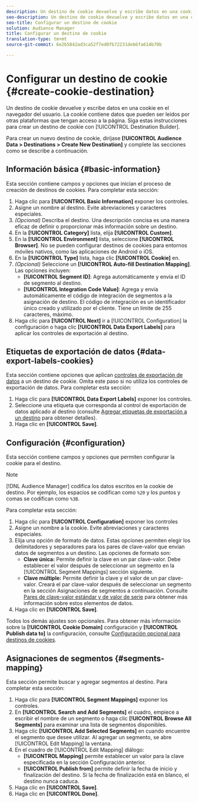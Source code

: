 ```yaml
---
description: Un destino de cookie devuelve y escribe datos en una cookie en el navegador del usuario. La cookie contiene datos que pueden ser leídos por otras plataformas que tengan acceso a la página. Siga estas instrucciones para crear un destino de cookie con [! UICONTROL Destination Builder].
seo-description: Un destino de cookie devuelve y escribe datos en una cookie en el navegador del usuario. La cookie contiene datos que pueden ser leídos por otras plataformas que tengan acceso a la página. Siga estas instrucciones para crear un destino de cookie con [! UICONTROL Destination Builder].
seo-title: Configurar un destino de cookie
solution: Audience Manager
title: Configurar un destino de cookie
translation-type: tm+mt
source-git-commit: 6e2b5842ad3ca52f7ed0fb72231deb6fa614b70b

---
```



# Configurar un destino de cookie {#create-cookie-destination}

Un destino de cookie devuelve y escribe datos en una cookie en el navegador del usuario. La cookie contiene datos que pueden ser leídos por otras plataformas que tengan acceso a la página. Siga estas instrucciones para crear un destino de cookie con [!UICONTROL Destination Builder].

<!-- create-cookie-destination.xml -->

Para crear un nuevo destino de cookie, diríjase **[!UICONTROL Audience Data > Destinations > Create New Destination]** y complete las secciones como se describe a continuación.

## Información básica {#basic-information}

Esta sección contiene campos y opciones que inician el proceso de creación de destinos de cookies. Para completar esta sección:

1. Haga clic para **[!UICONTROL Basic Information]** exponer los controles.
2. Asigne un nombre al destino. Evite abreviaciones y caracteres especiales.
3. *(Opcional)* Describa el destino. Una descripción concisa es una manera eficaz de definir o proporcionar más información sobre un destino.
4. En la **[!UICONTROL Category]** lista, elija **[!UICONTROL Custom]**.
5. En la **[!UICONTROL Environment]** lista, seleccione **[!UICONTROL Browser]**. No se pueden configurar destinos de cookies para entornos móviles nativos, como las aplicaciones de Android o iOS.
6. En la **[!UICONTROL Type]** lista, haga clic **[!UICONTROL Cookie]** en.
7. *(Opcional)* Seleccione un **[!UICONTROL Auto-fill Destination Mapping]**. Las opciones incluyen:
   * **[!UICONTROL Segment ID]**: Agrega automáticamente y envía el ID de segmento al destino.
   * **[!UICONTROL Integration Code Value]**: Agrega y envía automáticamente el código de integración de segmentos a la asignación de destino. El código de integración es un identificador único creado y utilizado por el cliente. Tiene un límite de 255 caracteres, máximo.
8. Haga clic para **[!UICONTROL Next]** ir a [!UICONTROL Configuration] la configuración o haga clic **[!UICONTROL Data Export Labels]** para aplicar los controles de exportación al destino.

## Etiquetas de exportación de datos {#data-export-labels-cookies}

Esta sección contiene opciones que aplican [controles de exportación de datos](../../features/data-export-controls.md) a un destino de cookie. Omita este paso si no utiliza los controles de exportación de datos. Para completar esta sección:

1. Haga clic para **[!UICONTROL Data Export Labels]** exponer los controles.
2. Seleccione una etiqueta que corresponda al control de exportación de datos aplicado al destino (consulte [Agregar etiquetas de exportación a un destino](/help/using/features/destinations/add-data-export-labels.md) para obtener detalles).
3. Haga clic en **[!UICONTROL Save]**.

## Configuración {#configuration}

Esta sección contiene campos y opciones que permiten configurar la cookie para el destino.

>[!NOTE]
>
>[!DNL Audience Manager] codifica los datos escritos en la cookie de destino. Por ejemplo, los espacios se codifican como `%20` y los puntos y comas se codifican como `%3B`.

Para completar esta sección:

1. Haga clic para **[!UICONTROL Configuration]** exponer los controles
1. Asigne un nombre a la cookie. Evite abreviaciones y caracteres especiales.
1. Elija una opción de formato de datos. Estas opciones permiten elegir los delimitadores y separadores para los pares de clave-valor que envían datos de segmentos a un destino. Las opciones de formato son:
   * **Clave única:** Permite definir la clave en un par clave-valor. Debe establecer el valor después de seleccionar un segmento en la [!UICONTROL Segment Mappings] sección siguiente.
   * **Clave múltiple:** Permite definir la clave y el valor de un par clave-valor. Creará el par clave-valor después de seleccionar un segmento en la sección Asignaciones de segmentos a continuación.
Consulte [Pares de clave-valor estándar y de valor de serie](../../features/destinations/key-value-pairs.md) para obtener más información sobre estos elementos de datos.
1. Haga clic en **[!UICONTROL Save]**.

Todos los demás ajustes son opcionales. Para obtener más información sobre la **[!UICONTROL Cookie Domain]** configuración y **[!UICONTROL Publish data to]** la configuración, consulte [Configuración opcional para destinos de cookies](/help/using/features/destinations/cookie-destination-options.md).

## Asignaciones de segmentos {#segments-mapping}

Esta sección permite buscar y agregar segmentos al destino. Para completar esta sección:

1. Haga clic para **[!UICONTROL Segment Mappings]** exponer los controles.
1. En **[!UICONTROL Search and Add Segments]** el cuadro, empiece a escribir el nombre de un segmento o haga clic **[!UICONTROL Browse All Segments]** para examinar una lista de segmentos disponibles.
1. Haga clic **[!UICONTROL Add Selected Segments]** en cuando encuentre el segmento que desee utilizar. Al agregar un segmento, se abre [!UICONTROL Edit Mapping] la ventana.
1. En el cuadro de [!UICONTROL Edit Mapping] diálogo:
   * **[!UICONTROL Mapping]** permite establecer un valor para la clave especificada en la sección Configuración anterior.
   * **[!UICONTROL Publish from]** permite definir la fecha de inicio y finalización del destino. Si la fecha de finalización está en blanco, el destino nunca caduca.
1. Haga clic en **[!UICONTROL Save]**.
1. Haga clic en **[!UICONTROL Done]**.
